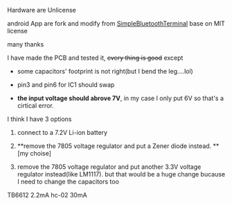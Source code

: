 Hardware are Unlicense

android App are fork and modify from  [SimpleBluetoothTerminal](#https://github.com/kai-morichSimpleBluetoothTerminal) base on MIT license

many thanks

I have made the PCB and tested it, <del>every thing is good</del> except 

* some capacitors' footprint is not right(but I bend the leg....lol)

* pin3 and pin6 for IC1 should swap

* **the input voltage should abrove 7V**, in my case I only put 6V so that's a cirtical error. 

I think I have 3 options
 
1. connect to a 7.2V Li-ion battery

2. **remove the 7805 voltage regulator and put a Zener diode instead. ** [my choise]

3. remove the 7805 voltage regulator and put another 3.3V voltage regulator instead(like LM1117). but that would be a huge change bucause I need to change the capacitors too


TB6612 2.2mA
hc-02 30mA